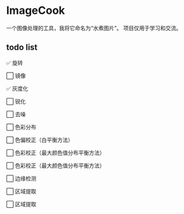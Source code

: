# ImageCook

一个图像处理的工具，我将它命名为“水煮图片”。
项目仅用于学习和交流。

## todo list

:white_check_mark: 旋转

:white_large_square: 镜像

:white_check_mark: 灰度化

:white_large_square: 锐化

:white_large_square: 去噪

:white_large_square: 色彩分布

:white_large_square: 色偏校正（白平衡方法）

:white_large_square: 色彩校正（最大颜色值分布平衡方法）

:white_large_square: 色彩校正（最大颜色值分布平衡方法）

:white_large_square: 边缘检测

:white_large_square: 区域提取

:white_large_square: 区域提取


